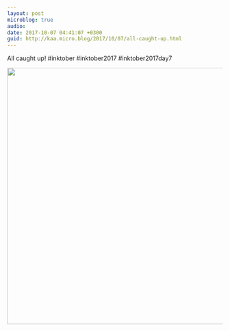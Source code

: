 ```yaml
---
layout: post
microblog: true
audio: 
date: 2017-10-07 04:41:07 +0300
guid: http://kaa.micro.blog/2017/10/07/all-caught-up.html
---
```

All caught up! #inktober #inktober2017 #inktober2017day7

<img src="http://www.kaa.bz/uploads/2018/d49b56ebb9.jpg" width="600" height="600" />

